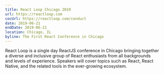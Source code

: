 ```yaml
---
title: React Loop Chicago 2019
url: https://reactloop.com
cocUrl: https://reactloop.com/conduct
date: 2019-06-21
endDate: 2019-06-21
location: Chicago, IL
byline: The First React Conference in Chicago
---
```


React Loop is a single day ReactJS conference in Chicago bringing together a diverse and inclusive group of React enthusiasts from all backgrounds and levels of experience. Speakers will cover topics such as React, React Native, and the related tools in the ever-growing ecosystem.
